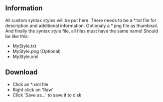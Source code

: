 ## Information
All custom syntax styles will be put here.
There needs to be a *.txt file for description and additional information.
Optionaly a *.png file as thumbnail.
And finally the syntax style file, all files must have the same name!
Should be like this:
 - MyStyle.txt
 - MyStyle.png (Optional)
 - MyStyle.xml

## Download
 * Click an *.xml file
 * Right click on 'Raw'
 * Click 'Save as...' to save it to disk
